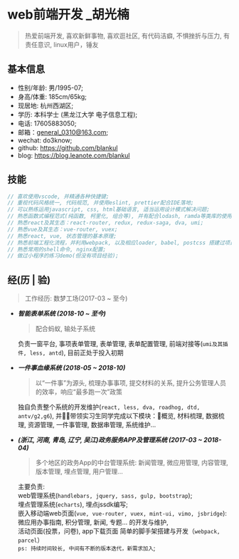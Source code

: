 # web前端开发 _胡光楠

> 热爱前端开发, 喜欢新鲜事物, 喜欢逛社区, 有代码洁癖, 不惧挫折与压力, 有责任意识, linux用户，锤友

## 基本信息

- 性别/年龄: 男/1995-07;
- 身高/体重: 185cm/65kg;
- 现居地: 杭州西湖区;
- 学历: 本科学士 (黑龙江大学 电子信息工程);
- 电话: 17605883050;
- 邮箱：general_0310@163.com;
- wechat: do3know;
- github: https://github.com/blankul
- blog: https://blog.leanote.com/blankul

## 技能

```javascript
// 喜欢使用vscode, 并精通各种快捷键;
// 重视代码风格统一, 代码规范, 并使用eslint, prettier配合IDE落地;
// 可以熟练运用javascript, css, html基础语言, 适当运用设计模式解决问题;
// 熟悉函数式编程范式(纯函数, 柯里化, 组合等), 并有配合lodash, ramda等类库的使用
// 熟悉react及其生态：react-router, redux, redux-saga, dva, umi;
// 熟悉vue及其生态：vue-router, vuex;
// 熟悉react, vue, 状态管理的基本原理;
// 熟悉前端工程化流程，并利用webpack, 以及相应loader, babel, postcss 搭建过项目脚手架;
// 熟悉常用的shell命令, nginx配置;
// 做过小程序的练习demo(但没有项目经验);
```

## 经(历 | 验)

> 工作经历: 数梦工场(2017-03 ~ 至今)

- ***智能表单系统 (2018-10 ~ 至今)***  
  > 配合蚂蚁, 输处子系统

  负责一窗平台, 事项表单管理, 表单管理, 表单配置管理, 前端对接等(`umi及其插件, less, antd`), 目前正处于投入初期
- ***一件事血缘系统 (2018-05 ~ 2018-10)***  
  > 以“一件事”为源头, 梳理办事事项, 提交材料的关系, 提升公务管理人员的效率，响应“最多跑一次”政策

  独自负责整个系统的开发维护(`react, less, dva, roadhog, dtd, antv/g2,g6`), 并带领实习生同学完成以下模块：概览, 材料梳理, 数据梳理, 资源管理, 一件事管理, 数据串管理, 系统维护...
- ***(浙江, 河南, 青岛, 辽宁, 吴江)政务服务APP及管理系统 (2017-03 ~ 2018-04)***  
  > 多个地区的政务App的中台管理系统: 新闻管理, 微应用管理, 内容管理, 版本管理, 埋点管理, 用户管理...

  主要负责:  
  web管理系统(`handlebars, jquery, sass, gulp, bootstrap`);  
  埋点管理系统(`echarts`), 埋点jssdk编写;  
  嵌入移动端web页面(`vue, vue-router, vuex, mint-ui, vimo, jsbridge`): 微应用办事指南, 积分管理, 新闻, 专题... 的开发与维护,  
  活动页面(投票，问卷), app下载页面 简单的脚手架搭建与开发（`webpack, parcel`）  
  `ps: 持续时间较长, 中间有不断的版本迭代，新需求加入`;  
